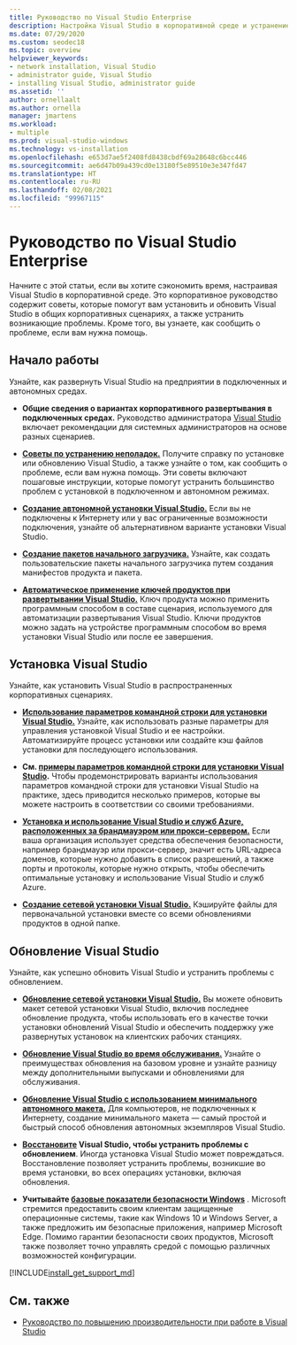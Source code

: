 ```yaml
---
title: Руководство по Visual Studio Enterprise
description: Настройка Visual Studio в корпоративной среде и устранение неполадок.
ms.date: 07/29/2020
ms.custom: seodec18
ms.topic: overview
helpviewer_keywords:
- network installation, Visual Studio
- administrator guide, Visual Studio
- installing Visual Studio, administrator guide
ms.assetid: ''
author: ornellaalt
ms.author: ornella
manager: jmartens
ms.workload:
- multiple
ms.prod: visual-studio-windows
ms.technology: vs-installation
ms.openlocfilehash: e653d7ae5f2408fd8438cbdf69a28648c6bcc446
ms.sourcegitcommit: ae6d47b09a439cd0e13180f5e89510e3e347fd47
ms.translationtype: HT
ms.contentlocale: ru-RU
ms.lasthandoff: 02/08/2021
ms.locfileid: "99967115"
---
```

# <a name="visual-studio-enterprise-guide"></a>Руководство по Visual Studio Enterprise
Начните с этой статьи, если вы хотите сэкономить время, настраивая Visual Studio в корпоративной среде. Это корпоративное руководство содержит советы, которые помогут вам установить и обновить Visual Studio в общих корпоративных сценариях, а также устранить возникающие проблемы. Кроме того, вы узнаете, как сообщить о проблеме, если вам нужна помощь. 

## <a name="get-started"></a>Начало работы 
Узнайте, как развернуть Visual Studio на предприятии в подключенных и автономных средах. 

- **Общие сведения о вариантах корпоративного развертывания в подключенных средах.** Руководство администратора [Visual Studio](visual-studio-administrator-guide.md) включает рекомендации для системных администраторов на основе разных сценариев. 

- **[Советы по устранению неполадок.](troubleshooting-installation-issues.md)** Получите справку по установке или обновлению Visual Studio, а также узнайте о том, как сообщить о проблеме, если вам нужна помощь. Эти советы включают пошаговые инструкции, которые помогут устранить большинство проблем с установкой в подключенном и автономном режимах. 

- **[Создание автономной установки Visual Studio.](create-an-offline-installation-of-visual-studio.md)** Если вы не подключены к Интернету или у вас ограниченные возможности подключения, узнайте об альтернативном варианте установки Visual Studio. 

- **[Создание пакетов начального загрузчика.](../deployment/creating-bootstrapper-packages.md)** Узнайте, как создать пользовательские пакеты начального загрузчика путем создания манифестов продукта и пакета. 

- **[Автоматическое применение ключей продуктов при развертывании Visual Studio.](automatically-apply-product-keys-when-deploying-visual-studio.md)** Ключ продукта можно применить программным способом в составе сценария, используемого для автоматизации развертывания Visual Studio. Ключи продуктов можно задать на устройстве программным способом во время установки Visual Studio или после ее завершения. 

## <a name="install-visual-studio"></a>Установка Visual Studio 

Узнайте, как установить Visual Studio в распространенных корпоративных сценариях. 

- **[Использование параметров командной строки для установки Visual Studio.](use-command-line-parameters-to-install-visual-studio.md)** Узнайте, как использовать разные параметры для управления установкой Visual Studio и ее настройки. Автоматизируйте процесс установки или создайте кэш файлов установки для последующего использования. 

- **См. [примеры параметров командной строки для установки Visual Studio](command-line-parameter-examples.md).** Чтобы продемонстрировать варианты использования параметров командной строки для установки Visual Studio на практике, здесь приводится несколько примеров, которые вы можете настроить в соответствии со своими требованиями. 

- **[Установка и использование Visual Studio и служб Azure, расположенных за брандмауэром или прокси-сервером.](install-and-use-visual-studio-behind-a-firewall-or-proxy-server.md)** Если ваша организация использует средства обеспечения безопасности, например брандмауэр или прокси-сервер, значит есть URL-адреса доменов, которые нужно добавить в список разрешений, а также порты и протоколы, которые нужно открыть, чтобы обеспечить оптимальные установку и использование Visual Studio и служб Azure. 

- **[Создание сетевой установки Visual Studio.](create-a-network-installation-of-visual-studio.md)** Кэшируйте файлы для первоначальной установки вместе со всеми обновлениями продуктов в одной папке.  

## <a name="update-visual-studio"></a>Обновление Visual Studio 

Узнайте, как успешно обновить Visual Studio и устранить проблемы с обновлением. 

- **[Обновление сетевой установки Visual Studio.](update-a-network-installation-of-visual-studio.md)** Вы можете обновить макет сетевой установки Visual Studio, включив последнее обновление продукта, чтобы использовать его в качестве точки установки обновлений Visual Studio и обеспечить поддержку уже развернутых установок на клиентских рабочих станциях.

- **[Обновление Visual Studio во время обслуживания.](update-servicing-baseline.md)** Узнайте о преимуществах обновления на базовом уровне и узнайте разницу между дополнительными выпусками и обновлениями для обслуживания. 

- **[Обновление Visual Studio с использованием минимального автономного макета.](update-minimal-layout.md)** Для компьютеров, не подключенных к Интернету, создание минимального макета — самый простой и быстрый способ обновления автономных экземпляров Visual Studio.

- **[Восстановите](repair-visual-studio.md) Visual Studio, чтобы устранить проблемы с обновлением**. Иногда установка Visual Studio может повреждаться. Восстановление позволяет устранить проблемы, возникшие во время установки, во всех операциях установки, включая обновления. 

- **Учитывайте [базовые показатели безопасности Windows](/windows/security/threat-protection/windows-security-baselines)** . Microsoft стремится предоставить своим клиентам защищенные операционные системы, такие как Windows 10 и Windows Server, а также предложить им безопасные приложения, например Microsoft Edge. Помимо гарантии безопасности своих продуктов, Microsoft также позволяет точно управлять средой с помощью различных возможностей конфигурации. 

[!INCLUDE[install_get_support_md](includes/install_get_support_md.md)]

## <a name="see-also"></a>См. также 

- [Руководство по повышению производительности при работе в Visual Studio](../ide/productivity-features.md)